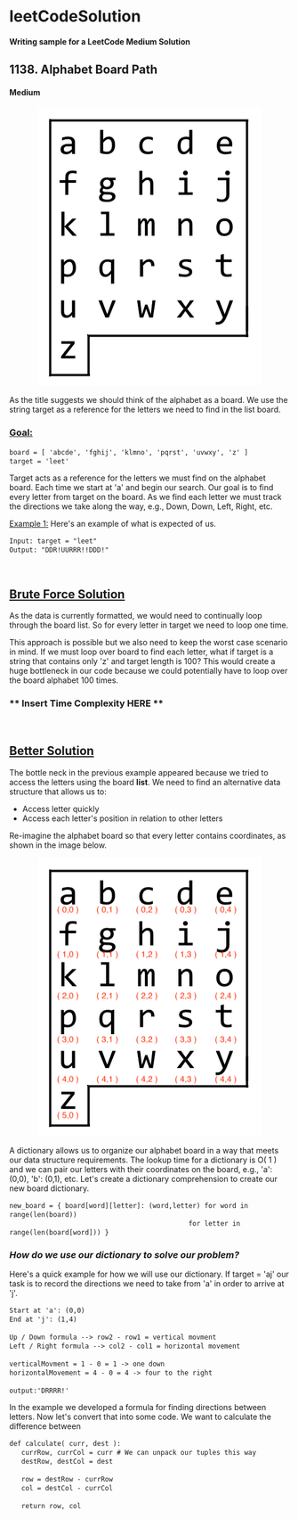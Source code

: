 # leetCodeSolution
#### Writing sample for a LeetCode Medium Solution 

## 1138. Alphabet Board Path
#### Medium

<p align="center">
<img width="403" height="500" src="images/azboard.png">
</p>

As the title suggests we should think of the alphabet as a board. We use the
string target as a reference for the letters we need to find in the list board. 

### <ins>Goal:</ins> 

```
board = [ 'abcde', 'fghij', 'klmno', 'pqrst', 'uvwxy', 'z' ]
target = 'leet'
```
Target acts as a reference for the letters we must find on the alphabet board. Each time we start at 'a' and begin our search. Our goal is to find every letter from target on the board. 
As we find each letter we must track the directions we take along the way, 
e.g., Down, Down, Left, Right, etc.  

<ins>Example 1:</ins> 
Here's an example of what is expected of us. 
```
Input: target = "leet"
Output: "DDR!UURRR!!DDD!"
```

<br> 

## <ins>Brute Force Solution</ins>

As the data is currently formatted, we would need to continually loop through
the board list. So for every letter in target we need to loop one time. 

This approach is possible but we also need to keep the worst case scenario in
mind. If we must loop over board to find each letter, what if target is a
string that contains only 'z' and target length is 100?
This would create a huge bottleneck in our code because we could potentially
have to loop over the board alphabet 100 times. 

### ** Insert Time Complexity HERE ** 

<br>

## <ins>Better Solution</ins>
The bottle neck in the previous example appeared because we tried to access the
letters using the board **list**. We need to find an alternative data structure
that allows us to:
- Access letter quickly 
- Access each letter's position in relation to other letters

Re-imagine the alphabet board so that every letter contains coordinates, as
shown in the image below. 

<p align="center">
<img width="403" height="500" src="images/azboardCoords.png">
</p>

A dictionary allows us to organize our alphabet board in a way that meets our
data structure requirements. The lookup time for a dictionary is O( 1 ) and we
can pair our letters with their coordinates on the board, e.g., 'a': (0,0),
'b': (0,1), etc.
Let's create a dictionary comprehension to create our new board dictionary. 

```
new_board = { board[word][letter]: (word,letter) for word in range(len(board))
                                             for letter in range(len(board[word])) }
```

### *How do we use our dictionary to solve our problem?*

Here's a quick example for how we will use our dictionary. If target = 'aj' our
task is to record the directions we need to take from 'a' in order to arrive at 'j'.

```
Start at 'a': (0,0)
End at 'j': (1,4) 

Up / Down formula --> row2 - row1 = vertical movment 
Left / Right formula --> col2 - col1 = horizontal movement 

verticalMovment = 1 - 0 = 1 -> one down
horizontalMovement = 4 - 0 = 4 -> four to the right 

output:'DRRRR!'
```
In the example we developed a formula for finding directions between letters. 
Now let's convert that into some code. We want to calculate the difference
between  

```
def calculate( curr, dest ):
   currRow, currCol = curr # We can unpack our tuples this way
   destRow, destCol = dest 

   row = destRow - currRow
   col = destCol - currCol 

   return row, col 
```


